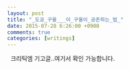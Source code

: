 ```yaml
---
layout: post
title: "_도쿄_구울___이_구울이_공존하는_법_"
date: 2015-07-28 6:26:00 +0900
comments: true 
categories: [writings] 
---
```

 
크리틱엠 기고글..여기서 확인 가능합니다.

